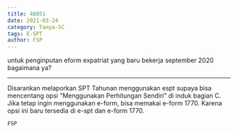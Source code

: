 ```yaml
---
title: 48051
date: 2021-03-24
category: Tanya-SC
tags: E-SPT
author: FSP
---
```


untuk penginputan eform expatriat yang baru bekerja september 2020 bagaimana ya?

---

Disarankan melaporkan SPT Tahunan menggunakan espt supaya bisa mencentang opsi "Menggunakan Perhitungan Sendiri" di induk bagian C. Jika tetap ingin menggunakan e-form, bisa memakai e-form 1770. Karena opsi ini baru tersedia di e-spt dan e-form 1770.

`FSP`
